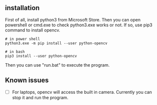 ## installation
First of all, install python3 from Microsoft Store.
Then you can open powershell or cmd.exe to check python3.exe works or not.
If so, use pip3 command to install opencv.
```
# in power shell
python3.exe -m pip install --user python-opencv

# in bash
pip3 install --user python-opencv
```

Then you can use "run.bat" to execute the program.

## Known issues
* [ ] For laptops, opencv will access the built in camera. Currently you can stop it and run the program.


